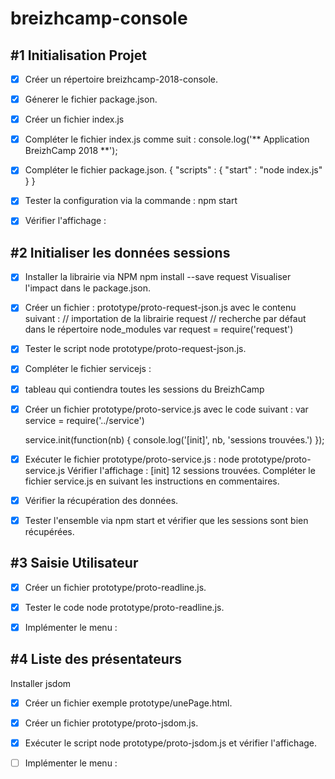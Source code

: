 # breizhcamp-console

## #1 Initialisation Projet


- [x] Créer un répertoire breizhcamp-2018-console.

- [x] Génerer le fichier package.json.

- [x] Créer un fichier index.js

- [x]  Compléter le fichier index.js comme suit :
        console.log('** Application BreizhCamp 2018 **');
- [x] Compléter le fichier package.json.
    {
        "scripts" : {
        "start" : "node index.js"
        }
    }
- [x]  Tester la configuration via la commande : npm start

- [x] Vérifier l'affichage :


## #2 Initialiser les données sessions


- [x] Installer la librairie via NPM
    npm install --save request
    Visualiser l'impact dans le package.json.

- [x] Créer un fichier : prototype/proto-request-json.js avec le contenu suivant :
    // importation de la librairie request
    // recherche par défaut dans le répertoire node_modules
    var request = require('request')


- [x] Tester le script node prototype/proto-request-json.js.

- [x] Compléter le fichier servicejs :

- [x]  tableau qui contiendra toutes les sessions du BreizhCamp

- [x]  Créer un fichier prototype/proto-service.js avec le code suivant :
    var service = require('../service')

    service.init(function(nb) {
        console.log('[init]', nb, 'sessions trouvées.')
    });

- [x] Exécuter le fichier prototype/proto-service.js :
    node prototype/proto-service.js
    Vérifier l'affichage :
    [init] 12 sessions trouvées.
    Compléter le fichier service.js en suivant les instructions en commentaires.


- [x] Vérifier la récupération des données.


- [x]  Tester l'ensemble via npm start et vérifier que les sessions sont bien récupérées.

## #3 Saisie Utilisateur

- [x] Créer un fichier prototype/proto-readline.js.

- [x] Tester le code node prototype/proto-readline.js.

- [x] Implémenter le menu :

## #4 Liste des présentateurs

Installer jsdom

- [x] Créer un fichier exemple prototype/unePage.html.

- [x] Créer un fichier prototype/proto-jsdom.js.

- [x] Exécuter le script node prototype/proto-jsdom.js et vérifier l'affichage.

- [ ] Implémenter le menu :